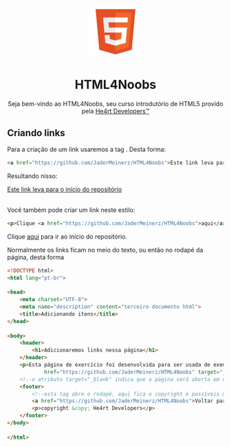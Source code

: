 <h1 align="center">
  <img src="/images//html.png" alt="HTML Logo" width="120px">
</h1>
<h1 align="center">HTML4Noobs</h1>
<p align="center">Seja bem-vindo ao HTML4Noobs, seu curso introdutório de HTML5 provido pela <a href="https://heartdevs.com/" 
target="_blank">He4rt Developers&trade;</a></p>

<h2>Criando links</h2>
<p>Para a criação de um link usaremos a tag <a>. Desta forma:</p>

```html
<a href="https://github.com/JaderMeinerz/HTML4Noobs">Este link leva para o início do repositório</a>
```
<p>Resultando nisso:</p>
<a href="https://github.com/JaderMeinerz/HTML4Noobs">Este link leva para o início do repositório</a>

<p><br>Você também pode criar um link neste estilo:</p>

```html
<p>Clique <a href="https://github.com/JaderMeinerz/HTML4Noobs">aqui</a> para ir ao início do repositório.</p>
```
<p>Clique <a href="https://github.com/JaderMeinerz/HTML4Noobs">aqui</a> para ir ao início do repositório.</p>
<p>Normalmente os links ficam no meio do texto, ou então no rodapé da página, desta forma</p>

```html
<!DOCTYPE html>
<html lang="pt-br">

<head>
    <meta charset="UTF-8">
    <meta name="description" content="terceiro documento html">
    <title>Adicionando itens</title>
</head>

<body>
    <header>
        <h1>Adicionaremos links nessa página</h1>
    </header>
    <p>Esta página de exercício foi desenvolvida para ser usada de exemplo no html4noobs, confira mais clicando <a
            href="https://github.com/JaderMeinerz/HTML4Noobs" target="_blank">aqui</a></p>
    <!--o atributo target="_blank" indica que a página será aberta em uma nova guia-->
    <footer>
        <!--esta tag abre o rodapé, aqui fica o copyright e possíveis menus de fim de página-->
        <a href="https://github.com/JaderMeinerz/HTML4Noobs">Voltar para a página anterior</a>
        <p>copyright &copy; He4rt Developers</p>
    </footer>
</body>

</html>
```
